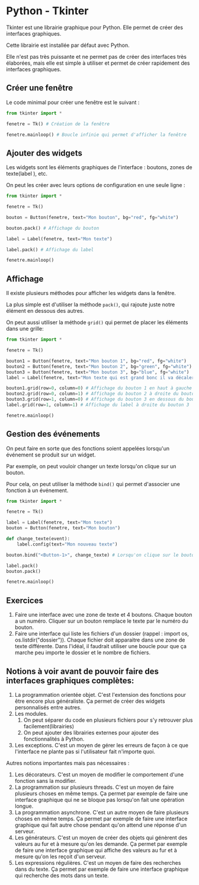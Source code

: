 # Python - Tkinter

Tkinter est une librairie graphique pour Python. Elle permet de créer des interfaces graphiques.

Cette librairie est installée par défaut avec Python.

Elle n'est pas très puissante et ne permet pas de créer des interfaces très élaborées, mais elle est simple à utiliser et permet de créer rapidement des interfaces graphiques.

## Créer une fenêtre

Le code minimal pour créer une fenêtre est le suivant :

```python
from tkinter import *

fenetre = Tk() # Création de la fenêtre

fenetre.mainloop() # Boucle infinie qui permet d'afficher la fenêtre
```

## Ajouter des widgets

Les widgets sont les éléments graphiques de l'interface : boutons, zones de texte(label ), etc.

On peut les créer avec leurs options de configuration en une seule ligne :

```python
from tkinter import *

fenetre = Tk()

bouton = Button(fenetre, text="Mon bouton", bg="red", fg="white")

bouton.pack() # Affichage du bouton

label = Label(fenetre, text="Mon texte")

label.pack() # Affichage du label

fenetre.mainloop()
```

## Affichage

Il existe plusieurs méthodes pour afficher les widgets dans la fenêtre.

La plus simple est d'utiliser la méthode `pack()`, qui rajoute juste notre élément en dessous des autres.

On peut aussi utiliser la méthode `grid()` qui permet de placer les éléments dans une grille:

```python
from tkinter import *

fenetre = Tk()

bouton1 = Button(fenetre, text="Mon bouton 1", bg="red", fg="white")
bouton2 = Button(fenetre, text="Mon bouton 2", bg="green", fg="white")
bouton3 = Button(fenetre, text="Mon bouton 3", bg="blue", fg="white")
label = Label(fenetre, text="Mon texte qui est grand bonc il va décaler la grille")

bouton1.grid(row=0, column=0) # Affichage du bouton 1 en haut à gauche
bouton2.grid(row=0, column=1) # Affichage du bouton 2 à droite du bouton 1
bouton3.grid(row=1, column=0) # Affichage du bouton 3 en dessous du bouton 1
label.grid(row=1, column=1) # Affichage du label à droite du bouton 3

fenetre.mainloop()
```

## Gestion des événements

On peut faire en sorte que des fonctions soient appelées lorsqu'un événement se produit sur un widget.

Par exemple, on peut vouloir changer un texte lorsqu'on clique sur un bouton.

Pour cela, on peut utiliser la méthode `bind()` qui permet d'associer une fonction à un événement.

```python
from tkinter import *

fenetre = Tk()

label = Label(fenetre, text="Mon texte")
bouton = Button(fenetre, text="Mon bouton")

def change_texte(event):
    label.config(text="Mon nouveau texte")

bouton.bind("<Button-1>", change_texte) # Lorsqu'on clique sur le bouton gauche de la souris, on appelle la fonction change_texte

label.pack()
bouton.pack()

fenetre.mainloop()
```

## Exercices

1. Faire une interface avec une zone de texte et 4 boutons. Chaque bouton a un numéro. Cliquer sur un bouton remplace le texte par le numéro du bouton.
2. Faire une interface qui liste les fichiers d'un dossier (rappel : import os, os.listdir("dossier")). Chaque fichier doit apparaitre dans une zone de texte différente. Dans l'idéal, il faudrait utiliser une boucle pour que ça marche peu importe le dossier et le nombre de fichiers.



## Notions à voir avant de pouvoir faire des interfaces graphiques complètes:

1. La programmation orientée objet. C'est l'extension des fonctions pour être encore plus généraliste. Ça permet de créer des widgets personnalisés entre autres.
2. Les modules.
   1. On peut séparer du code en plusieurs fichiers pour s'y retrouver plus facilement(librairies)
   2. On peut ajouter des librairies externes pour ajouter des fonctionnalités à Python.
3. Les exceptions. C'est un moyen de gérer les erreurs de façon à ce que l'interface ne plante pas si l'utilisateur fait n'importe quoi.

Autres notions importantes mais pas nécessaires :
1. Les décorateurs. C'est un moyen de modifier le comportement d'une fonction sans la modifier.
2. La programmation sur plusieurs threads. C'est un moyen de faire plusieurs choses en même temps. Ça permet par exemple de faire une interface graphique qui ne se bloque pas lorsqu'on fait une opération longue.
3. La programmation asynchrone. C'est un autre moyen de faire plusieurs choses en même temps. Ça permet par exemple de faire une interface graphique qui fait autre chose pendant qu'on attend une réponse d'un serveur.
4. Les générateurs. C'est un moyen de créer des objets qui génèrent des valeurs au fur et à mesure qu'on les demande. Ça permet par exemple de faire une interface graphique qui affiche des valeurs au fur et à mesure qu'on les reçoit d'un serveur.
5. Les expressions régulières. C'est un moyen de faire des recherches dans du texte. Ça permet par exemple de faire une interface graphique qui recherche des mots dans un texte.
